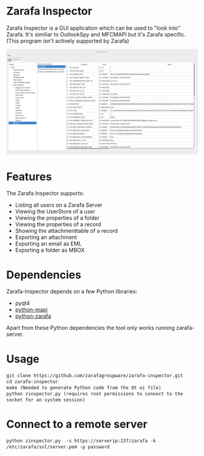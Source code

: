 Zarafa Inspector
================

Zarafa Inspector is a GUI application which can be used to "look into" Zarafa. It's similiar to OutlookSpy and MFCMAPI but it's Zarafa specific. (This program isn't actively supported by Zarafa)

![Zarafa-Inspector](https://raw.githubusercontent.com/zarafagroupware/zarafa-inspector/master/images/zarafa-inspector.png "Zarafa-inspector example usage")

Features
========

The Zarafa Inspector supports:

* Listing all users on a Zarafa Server
* Viewing the UserStore of a user
* Viewing the properties of a folder
* Viewing the properties of a record
* Showing the attachmenttable of a record
* Exporting an attachment
* Exporting an email as EML
* Exporting a folder as MBOX

Dependencies
============

Zarafa-Inspector depends on a few Python libraries:

* pyqt4
* [python-mapi](http://download.zarafa.com/community/final/7.1/7.1.9-44333/)
* [python-zarafa](https://github.com/zarafagroupware/python-zarafa.git)

Apart from these Python dependencies the tool only works running zarafa-server.

Usage
=====

    git clone https://github.com/zarafagroupware/zarafa-inspector.git 
    cd zarafa-inspector
    make (Needed to generate Python code from the Qt ui file)
    python zinspector.py (requires root permissions to connect to the socket for an system session)

Connect to a remote server
=======================

    python zinspector.py  -s https://serverip:237/zarafa -k /etc/zarafa/ssl/server.pem -p password
